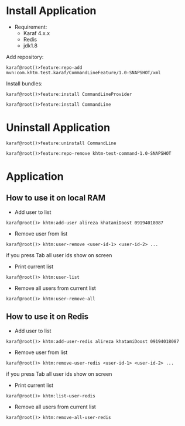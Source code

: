 # Install Application

* Requirement:
    * Karaf 4.x.x
    * Redis
    * jdk1.8

Add repository:

``
karaf@root()>feature:repo-add mvn:com.khtm.test.karaf/CommandLineFeature/1.0-SNAPSHOT/xml
``

Install bundles:

``
karaf@root()>feature:install CommandLineProvider
``

``
karaf@root()>feature:install CommandLine
``

# Uninstall Application

``
karaf@root()>feature:uninstall CommandLine
``

``
karaf@root()>feature:repo-remove khtm-test-command-1.0-SNAPSHOT
``


# Application
## How to use it on local RAM
* Add user to list

``
karaf@root()> khtm:add-user alireza khatamiDoost 09194018087
``

* Remove user from list

``
karaf@root()> khtm:user-remove <user-id-1> <user-id-2> ...
``

if you press Tab all user ids show on screen

* Print current list

``
karaf@root()> khtm:user-list
``

* Remove all users from current list

``
karaf@root()> khtm:user-remove-all
``

## How to use it on Redis

* Add user to list

``
karaf@root()> khtm:add-user-redis alireza khatamiDoost 09194018087
``

* Remove user from list

``
karaf@root()> khtm:remove-user-redis <user-id-1> <user-id-2> ...
``

if you press Tab all user ids show on screen

* Print current list

``
karaf@root()> khtm:list-user-redis
``

* Remove all users from current list

``
karaf@root()> khtm:remove-all-user-redis
``